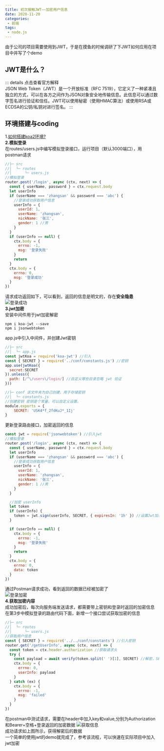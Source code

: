 ```yaml
---
title: 初次接触JWT——加密用户信息
date: 2020-11-20
categories:
 - 前端
tags:
 - node.js
---
```


由于公司的项目需要使用到JWT，于是在摸鱼的时候调研了下JWT如何应用在项目中并写了个demo  

## JWT是什么？
::: details 点击查看官方解释  
JSON Web Token（JWT）是一个开放标准（RFC 7519），它定义了一种紧凑且独立的方式，可以在各方之间作为JSON对象安全地传输信息。此信息可以通过数字签名进行验证和信任。JWT可以使用秘密（使用HMAC算法）或使用RSA或ECDSA的公钥/私钥对进行签名。
:::

## 环境搭建与coding
1.[如何搭建koa2环境?](/frontend/ko2Build.md)  
**2.模拟登录**  
  在routes/users.js中编写模拟登录接口，运行项目（默认3000端口），用postman请求
```js
//├─ src
//│  └─ routes 
//│      └─ users.js  
//模拟登录
router.post('/login', async (ctx, next) => {
  const { userName, password } = ctx.request.body
  let userInfo
  if (userName === 'zhangsan' && password === 'abc') {
    //登录成功获取用户信息
    userInfo = {
      userId: 1,
      userName: 'zhangsan',
      nickName: '张三',
      gender: 1 //男
    }
  }
  if (userInfo == null) {
    ctx.body = {
      errno: -1,
      msg: '登录失败'
    }
    return
  }
  ctx.body = {
    errno: 0,
    msg: '登录成功'
  }
})
```
请求成功返回如下，可以看到，返回的信息是明文的，存在**安全隐患**  
![登录成功](/frontend/nodeJWT/login.png)  
**3.jwt加密**  
安装中间件用于jwt加密解密
```shell
npm i koa-jwt --save
npm i jsonwebtoken
```
app.js中引入中间件，并创建Jwt密钥
```js
//├─ src
//│  └─ app.js  
const jwtKoa = require('koa-jwt') //引入
const { SECRET } = require('../conf/constants.js') //密钥
app.use(jwtKoa({
  secret:SECRET
}).unless({
  path: [/^\/users\/login/] //自定义哪些目录忽略 jwt 验证
}))

//├─ conf 该文件夹为自己创建，用于存储密钥
//│  └─ constants.js  
//创建密钥 密钥是个常量。可以自定义设置。
module.exports = {
    SECRET: 'USK4*f_2fdKuJ*_1Ij'
}
```
更新登录路由接口，加密返回的信息
```js
const jwt = require('jsonwebtoken') //引入jwt
//模拟登录
router.post('/login', async (ctx, next) => {
  const { userName, password } = ctx.request.body
  let userInfo
  if (userName === 'zhangsan' && password === 'abc') {
    //登录成功获取用户信息
    userInfo = {
      userId: 1,
      userName: 'zhangsan',
      nickName: '张三',
      gender: 1 //男
    }
  }

  //加密 userInfo
  let token
  if (userInfo) {
    token = jwt.sign(userInfo, SECRET, { expiresIn: '1h' }) //设置Jwt加密的内容，密钥，过期时间
  }

  if (userInfo == null) {
    ctx.body = {
      errno: -1,
      msg: '登录失败'
    }
    return
  }
  ctx.body = {
    errno: 0,
    data: token
  }
})
```
通过Postman请求成功，看到返回的数据已经被加密了  
![登录加密](/frontend/nodeJWT/log.png)  
**4.获取加密内容**  
成功加密后，每次向服务端发送请求，都需要带上密钥和登录时返回的加密信息  
在第3步中模拟登录的路由代码下面，新增一个接口尝试获取加密的信息
```js
//├─ src
//│  └─ routes 
//│      └─ users.js  
//获取用户信息
const { SECRET } = require('../../conf/constants') //引入密钥
router.get('/getUserInfo', async (ctx, next) => {
  const token = ctx.header.authorization //获取请求头
  try {
    const payload = await verify(token.split(' ')[1], SECRET) //解密，SECRET为本地的密钥
    ctx.body = {
      errno: 0,
      userInfo: payload
    }
  } catch (ex) {
    ctx.body = {
      errno: -1,
      msg: 'failed'
    }
  }
})
```
在postman中测试请求，需要在header中加入key和value,分别为Authorization和Bearer+空格+登录返回的加密数据
![获取信息](/frontend/nodeJwt/getInfo.png)  
成功请求如上图所示，获得解密后的数据  
一个简单的使用jwt的demo就完成了，参考该流程，可以快速在实际项目中加入jwt加密